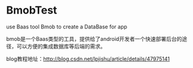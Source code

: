 # BmobTest
use Baas tool Bmob to create a DataBase for app

bmob是一个Baas类型的工具，提供给了android开发者一个快速部署后台的途径，可以方便的集成数据库等后端的需求。

blog教程地址：http://blog.csdn.net/lpjishu/article/details/47975141
